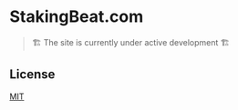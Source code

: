 # StakingBeat.com

> 🏗️ The site is currently under active development 🏗️

## License

[MIT](https://choosealicense.com/licenses/mit/)
